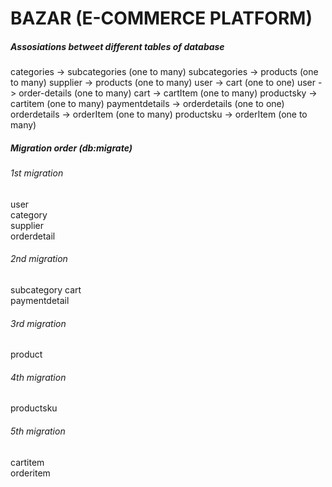 # BAZAR (E-COMMERCE PLATFORM)



##### Assosiations betweet different tables of database

categories -> subcategories (one to many)
subcategories -> products  (one to many)
supplier -> products (one to many)
user -> cart (one to one)
user -> order-details (one to many)
cart -> cartItem (one to many)
productsky -> cartitem (one to many)
paymentdetails -> orderdetails (one to one)
orderdetails -> orderItem (one to many)
productsku -> orderItem (one to many)



##### Migration order (db:migrate)

###### 1st migration
user        
category    
supplier    
orderdetail 

###### 2nd migration
subcategory 
cart        
paymentdetail   

###### 3rd migration
product      

###### 4th migration
productsku  

###### 5th migration
cartitem    
orderitem   